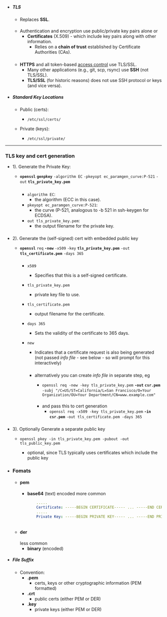 - ##### TLS 
    - Replaces **SSL**.

    ####
    - Authentication and encryption use public/private key pairs alone or 
        - **Certificates** (X.509) - which include key pairs along with other information.
            - Relies on a **chain of trust** established by Certificate Authorities (CAs).

    #####
    - **HTTPS** and all token-based [access control](access_control.md) use TLS/SSL.
        - Many other applications (e.g., git, scp, rsync) use **SSH** (not TLS/SSL).
        - **TLS/SSL** (for historic reasons) does not use SSH protocol or keys (and vice versa).

- ##### Standard Key Locations

    - Public (certs):
      - `/etc/ssl/certs/`
    
    - Private (keys):
      - `/etc/ssl/private/`

---

### TLS key and cert generation 

- 1). Generate the Private Key:

    - **`openssl`** **`genpkey`** `-algorithm EC` `-pkeyopt ec_paramgen_curve:P-521` `-out` **`tls_private_key.pem`**

        #####
        - `algorithm EC`:
            -  the algorithm (ECC in this case).
        - `pkeyopt ec_paramgen_curve:P-521`: 
            -  the curve (P-521, analogous to -b 521 in ssh-keygen for ECDSA).
        - `out tls_private_key.pem`: 
            - the output filename for the private key.

###
- 2). Generate the (self-signed) cert with embedded public key

    - **`openssl`** `req` **`-new`** `-x509` `-key` **`tls_private_key.pem`** `-out` **`tls_certificate.pem`** `-days 365`

        #####

        - `x509`    
            - Specifies that this is a self-signed certificate.
        - `tls_private_key.pem`
            -  private key file to use.
        -  `tls_certificate.pem`
            - output filename for the certificate.
        - `days 365`
            - Sets the validity of the certificate to 365 days.
        - `new` 
            - Indicates that a certificate request is also being generated (not passed _info file_ - see below - so will prompt for this interactively)

            #####
            - alternatively you can create  _info file_  in separate step, eg
                - `openssl req -new -key tls_private_key.pem` **`-out`** **`csr.pem`** `-subj "/C=US/ST=California/L=San Francisco/O=Your Organization/OU=Your Department/CN=www.example.com"`

                ####
                - and pass this to cert generation
                    - `openssl req -x509 -key tls_private_key.pem` **`-in`** **`csr.pem`** `-out tls_certificate.pem -days 365`


###
- 3). Optionally Generate a separate public key
    - `openssl pkey -in tls_private_key.pem -pubout -out tls_public_key.pem`

        - optional, since TLS typically uses certificates which include the public key

- ### Fomats

    - #### pem 
        - **base64** (text) encoded 
            more common
            ```yaml
                .....
                Certificate: -----BEGIN CERTIFICATE----- ... -----END CERTIFICATE-----
                .....
                Private Key: -----BEGIN PRIVATE KEY----- ... -----END PRIVATE KEY-----
        ```
    - #### der
        less common
        - **binary**  (encoded) 

####
- ##### File Suffix

    - Convention:
        - **.pem**  
            - certs, keys  or other cryptographic information (PEM formatted)
        - **.crt**  
            - public certs (either PEM or DER)
        - **.key** 
            - private keys (either PEM or DER)